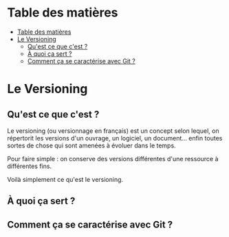 # Table des matières

- [Table des matières](#table-des-matières)
- [Le Versioning](#le-versioning)
  - [Qu'est ce que c'est ?](#quest-ce-que-cest-)
  - [À quoi ça sert ?](#à-quoi-ça-sert-)
  - [Comment ça se caractérise avec Git ?](#comment-ça-se-caractérise-avec-git-)

# Le Versioning

## Qu'est ce que c'est ?

Le versioning (ou versionnage en français) est un concept selon lequel, on répertorit les versions d'un ouvrage, un logiciel, un document... enfin toutes sortes de chose qui sont amenées à évoluer dans le temps.

Pour faire simple : on conserve des versions différentes d'une ressource à différentes fins.

Voilà simplement ce qu'est le versioning.

## À quoi ça sert ?



## Comment ça se caractérise avec Git ?